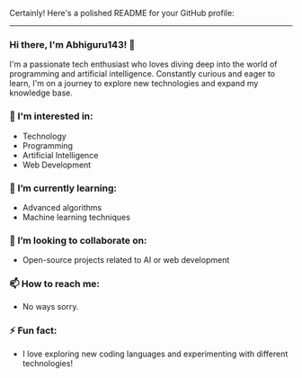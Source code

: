 Certainly! Here's a polished README for your GitHub profile:

---

### Hi there, I'm Abhiguru143! 👋

I'm a passionate tech enthusiast who loves diving deep into the world of programming and artificial intelligence. Constantly curious and eager to learn, I'm on a journey to explore new technologies and expand my knowledge base.

### 🔭 I'm interested in:
- Technology
- Programming
- Artificial Intelligence
- Web Development

### 🌱 I’m currently learning:
- Advanced algorithms
- Machine learning techniques

### 💼 I’m looking to collaborate on:
- Open-source projects related to AI or web development

### 📫 How to reach me:
- No ways sorry.

### ⚡ Fun fact:
- I love exploring new coding languages and experimenting with different technologies!
